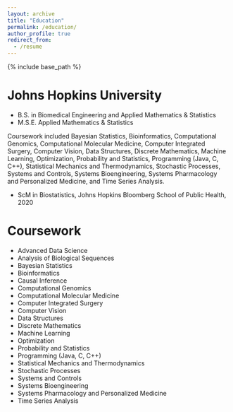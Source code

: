```yaml
---
layout: archive
title: "Education"
permalink: /education/
author_profile: true
redirect_from:
  - /resume
---
```


{% include base_path %}

Johns Hopkins University
======
* B.S. in Biomedical Engineering and Applied Mathematics & Statistics
* M.S.E. Applied Mathematics & Statistics

Coursework included Bayesian Statistics, Bioinformatics, Computational Genomics, Computational Molecular Medicine, Computer Integrated Surgery, Computer Vision, Data Structures, Discrete Mathematics, Machine Learning, Optimization, Probability and Statistics, Programming (Java, C, C++), Statistical Mechanics and Thermodynamics, Stochastic Processes, Systems and Controls, Systems Bioengineering, Systems Pharmacology and Personalized Medicine, and Time Series Analysis.


* ScM in Biostatistics, Johns Hopkins Bloomberg School of Public Health, 2020

Coursework
======
* Advanced Data Science
* Analysis of Biological Sequences
* Bayesian Statistics
* Bioinformatics
* Causal Inference
* Computational Genomics
* Computational Molecular Medicine
* Computer Integrated Surgery
* Computer Vision
* Data Structures
* Discrete Mathematics
* Machine Learning
* Optimization
* Probability and Statistics
* Programming (Java, C, C++)
* Statistical Mechanics and Thermodynamics
* Stochastic Processes
* Systems and Controls
* Systems Bioengineering
* Systems Pharmacology and Personalized Medicine
* Time Series Analysis

